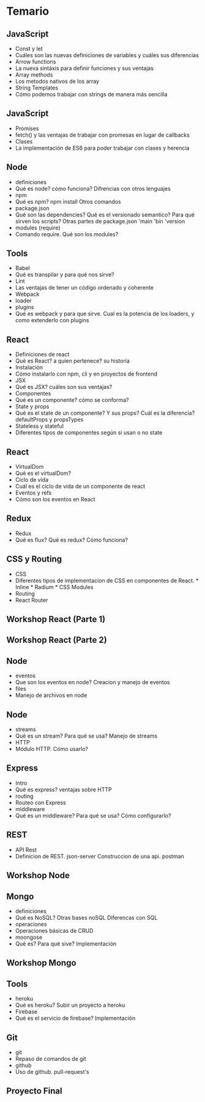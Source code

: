 # Temario

## JavaScript

* Const y let
 * Cuáles son las nuevas definiciones de variables y cuáles sus diferencias
* Arrow functions
 * La nueva sintáxis para definir funciones y sus ventajas
* Array methods
 * Los metodos nativos de los array
* String Templates
 * Cómo podemos trabajar con strings de manera más sencilla

## JavaScript

* Promises
 * fetch() y las ventajas de trabajar con promesas en lugar de callbacks
* Clases
 * La implementación de ES6 para poder trabajar con clases y herencia

## Node

* definiciones
 * Qué es node? cómo funciona? Difrencias con otros lenguajes
* npm
 * Qué es npm? npm install Otros comandos
* package.json
 * Qué son las dependencies? Qué es el versionado semantico? Para qué sirven los scripts? Otras partes de package.json 'main 'bin 'version
* modules (require)
 * Comando require. Qué son los modules?
 
## Tools 

* Babel
 * Qué es transpilar y para qué nos sirve?
* Lint
 * Las ventajas de tener un código ordenado y coherente
* Webpack
 * loader
 * plugins 
 * Qué es webpack y para que sirve. Cual es la potencia de los loaders, y como extenderlo con plugins

## React

* Definiciones de react
 * Qué es React? a quien pertenece? su historia
* Instalación
 * Cómo instalarlo con npm, cli y en proyectos de frontend
* JSX
 * Qué es JSX? cuáles son sus ventajas?
* Componentes
 * Qué es un componente? cómo se conforma?
* State y props
 * Qué es el state de un componente? Y sus props? Cuál es la diferencia? defaultProps y propsTypes
* Stateless y stateful
 * Diferentes tipos de componentes según si usan o no state

## React

* VirtualDom
 * Qué es el virtualDom?
* Ciclo de vida
 * Cuál es el ciclo de vida de un componente de react
* Eventos y refs
 * Cómo son los eventos en React

## Redux

* Redux
 * Qué es flux? Qué es redux? Cómo funciona?

## CSS y Routing

* CSS
 * Diferentes tipos de implementacion de CSS en componentes de React. * Inline * Radium * CSS Modules
* Routing
 * React Router
 
## Workshop React (Parte 1)

## Workshop React (Parte 2)

## Node

* eventos
 * Que son los eventos en node? Creacion y manejo de eventos
* files
 * Manejo de archivos en node
 
## Node
 
* streams
 * Qué es un stream? Para qué se usa? Manejo de streams
* HTTP
 * Módulo HTTP. Cómo usarlo?
 
## Express

* Intro
 * Qué es express? ventajas sobre HTTP
* routing
 * Routeo con Express
* middleware
 * Qué es un middleware? Para qué se usa? Cómo configurarlo?
 
## REST 

* API Rest
 * Definicion de REST. json-server Construccion de una api. postman
 
## Workshop Node

## Mongo

* definiciones
 * Qué es NoSQL? Otras bases noSQL Diferencas con SQL
* operaciones
 * Operaciones básicas de CRUD
* moongose
 * Qué es? Para qué sive? Implementación
 
## Workshop Mongo

## Tools

* heroku
 * Qué es heroku? Subir un proyecto a heroku
* Firebase
 * Qué es el servicio de firebase? Implementación
 
## Git

* git
 * Repaso de comandos de git
* github
 * Uso de github. pull-request's

## Proyecto Final
